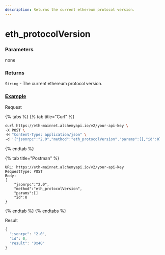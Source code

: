 ```yaml
---
description: Returns the current ethereum protocol version.
---
```


# eth\_protocolVersion

### Parameters

none

### Returns

`String` - The current ethereum protocol version.

### [Example](https://composer.alchemyapi.io/?composer\_state=%7B%22network%22%3A0%2C%22methodName%22%3A%22eth\_protocolVersion%22%2C%22paramValues%22%3A%5B%5D%7D)

Request

{% tabs %}
{% tab title="Curl" %}
```bash
curl https://eth-mainnet.alchemyapi.io/v2/your-api-key \
-X POST \
-H "Content-Type: application/json" \
-d '{"jsonrpc":"2.0","method":"eth_protocolVersion","params":[],"id":0}'
```
{% endtab %}

{% tab title="Postman" %}
```http
URL: https://eth-mainnet.alchemyapi.io/v2/your-api-key
RequestType: POST
Body: 
{
    "jsonrpc":"2.0",
    "method":"eth_protocolVersion",
    "params":[]
    "id":0
}
```
{% endtab %}
{% endtabs %}

Result

```javascript
{
  "jsonrpc": "2.0",
  "id": 0,
  "result": "0x40"
}
```
